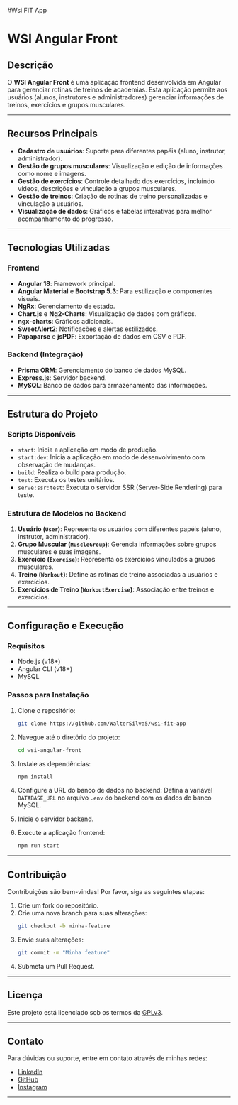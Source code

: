 #Wsi FIT App

# WSI Angular Front

## Descrição
O **WSI Angular Front** é uma aplicação frontend desenvolvida em Angular para gerenciar rotinas de treinos de academias. Esta aplicação permite aos usuários (alunos, instrutores e administradores) gerenciar informações de treinos, exercícios e grupos musculares.

---

## Recursos Principais
- **Cadastro de usuários**: Suporte para diferentes papéis (aluno, instrutor, administrador).
- **Gestão de grupos musculares**: Visualização e edição de informações como nome e imagens.
- **Gestão de exercícios**: Controle detalhado dos exercícios, incluindo vídeos, descrições e vinculação a grupos musculares.
- **Gestão de treinos**: Criação de rotinas de treino personalizadas e vinculação a usuários.
- **Visualização de dados**: Gráficos e tabelas interativas para melhor acompanhamento do progresso.

---

## Tecnologias Utilizadas

### Frontend
- **Angular 18**: Framework principal.
- **Angular Material** e **Bootstrap 5.3**: Para estilização e componentes visuais.
- **NgRx**: Gerenciamento de estado.
- **Chart.js** e **Ng2-Charts**: Visualização de dados com gráficos.
- **ngx-charts**: Gráficos adicionais.
- **SweetAlert2**: Notificações e alertas estilizados.
- **Papaparse** e **jsPDF**: Exportação de dados em CSV e PDF.

### Backend (Integração)
- **Prisma ORM**: Gerenciamento do banco de dados MySQL.
- **Express.js**: Servidor backend.
- **MySQL**: Banco de dados para armazenamento das informações.

---

## Estrutura do Projeto

### Scripts Disponíveis
- `start`: Inicia a aplicação em modo de produção.
- `start:dev`: Inicia a aplicação em modo de desenvolvimento com observação de mudanças.
- `build`: Realiza o build para produção.
- `test`: Executa os testes unitários.
- `serve:ssr:test`: Executa o servidor SSR (Server-Side Rendering) para teste.

### Estrutura de Modelos no Backend
1. **Usuário (`User`)**: Representa os usuários com diferentes papéis (aluno, instrutor, administrador).
2. **Grupo Muscular (`MuscleGroup`)**: Gerencia informações sobre grupos musculares e suas imagens.
3. **Exercício (`Exercise`)**: Representa os exercícios vinculados a grupos musculares.
4. **Treino (`Workout`)**: Define as rotinas de treino associadas a usuários e exercícios.
5. **Exercícios de Treino (`WorkoutExercise`)**: Associação entre treinos e exercícios.

---

## Configuração e Execução

### Requisitos
- Node.js (v18+)
- Angular CLI (v18+)
- MySQL

### Passos para Instalação
1. Clone o repositório:
   ```bash
   git clone https://github.com/WalterSilva5/wsi-fit-app
   ```
2. Navegue até o diretório do projeto:
   ```bash
   cd wsi-angular-front
   ```
3. Instale as dependências:
   ```bash
   npm install
   ```
4. Configure a URL do banco de dados no backend:
   Defina a variável `DATABASE_URL` no arquivo `.env` do backend com os dados do banco MySQL.

5. Inicie o servidor backend.
6. Execute a aplicação frontend:
   ```bash
   npm run start
   ```

---

## Contribuição
Contribuições são bem-vindas! Por favor, siga as seguintes etapas:
1. Crie um fork do repositório.
2. Crie uma nova branch para suas alterações:
   ```bash
   git checkout -b minha-feature
   ```
3. Envie suas alterações:
   ```bash
   git commit -m "Minha feature"
   ```
4. Submeta um Pull Request.

---

## Licença
Este projeto está licenciado sob os termos da [GPLv3](LICENSE).

---

## Contato
Para dúvidas ou suporte, entre em contato através de minhas redes:
- [LinkedIn](https://www.linkedin.com/in/walter-pereira-245067161)
- [GitHub](https://github.com/waltersilva5)
- [Instagram](https://www.instagram.com/walterpsilva28/)

---

